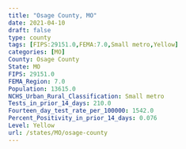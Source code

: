 ```yaml
---
title: "Osage County, MO"
date: 2021-04-10
draft: false
type: county
tags: [FIPS:29151.0,FEMA:7.0,Small metro,Yellow]
categories: [MO]
County: Osage County
State: MO
FIPS: 29151.0
FEMA_Region: 7.0
Population: 13615.0
NCHS_Urban_Rural_Classification: Small metro
Tests_in_prior_14_days: 210.0
Fourteen_day_test_rate_per_100000: 1542.0
Percent_Positivity_in_prior_14_days: 0.076
Level: Yellow
url: /states/MO/osage-county
---
```



